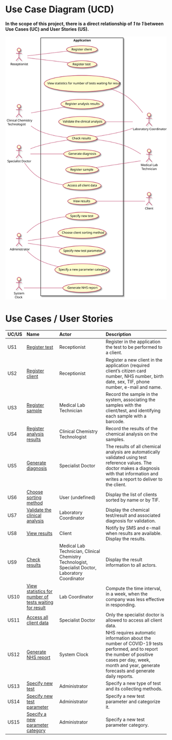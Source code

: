 # Use Case Diagram (UCD)

**In the scope of this project, there is a direct relationship of _1 to 1_ between Use Cases (UC) and User Stories (US).**

![Use Case Diagram](UCD.svg)


# Use Cases / User Stories
| UC/US  | Name | Actor | Description                   
|:----|:------------------------------------------------------------------------|:---|:----|
| US1 | [Register test](US1.md)| Receptionist | Register in the application the test to be performed to a client. |
| US2 | [Register client](US2.md)| Receptionist | Register a new client in the application (required client’s citizen card number, NHS number, birth date, sex, TIF, phone number, e-mail and name. |
| US3 | [Register sample](US3.md)| Medical Lab Technician | Record the sample in the system, associating the samples with the client/test, and identifying each sample with a barcode. |
| US4 | [Register analysis results](US4.md)| Clinical Chemistry Technologist | Record the results of the chemical analysis on the samples. |
| US5 | [Generate diagnosis](US5.md) | Specialist Doctor | The results of all chemical analysis are automatically validated using test reference values. The doctor makes a diagnosis with that information and writes a report to deliver to the client. |
| US6 | [Choose sorting method](US6.md)| User (undefined) | Display the list of clients sorted by name or by TIF. |
| US7 | [Validate the clinical analysis](US7.md) | Laboratory Coordinator | Display the chemical test/result and associated diagnosis for validation. |
| US8 | [View results](US8.md) | Client  | Notify by SMS and e-mail when results are available. Display the results. |
| US9 | [Check results](US9.md) | Medical Lab Technician, Clinical Chemistry Technologist, Specialist Doctor, Laboratory Coordinator | Display the result information to all actors. |
| US10 | [View statistics for number of tests waiting for result](US9.md) | Lab Coordinator | Compute the time interval, in a week, when the company was less effective in responding. |
| US11 | [Access all client data](US10.md) | Specialist Doctor | Only the specialist doctor is allowed to access all client data. |
| US12 | [Generate NHS report](US11.md) | System Clock | NHS requires automatic information about the number of COVID-19 tests performed, and to report the number of positive cases per day, week, month and year, generate forecasts and generate daily reports. |
| US13 | [Specify new test](US12.md) | Administrator | Specify a new type of test and its collecting methods. |
| US14 | [Specify new test parameter](US13.md) | Administrator | Specify a new test parameter and categorize it. |
| US15 | [Specify a new parameter category](US14.md) | Administrator | Specify a new test parameter category. | 